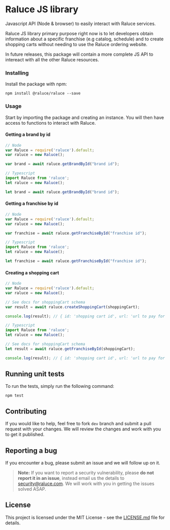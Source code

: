 # Raluce JS library

Javascript API (Node & browser) to easily interact with Raluce services.

Raluce JS library primary purpose right now is to let developers obtain information about a specific franchise (e.g catalog, schedule) and to create shopping carts without needing to use the Raluce ordering website.

In future releases, this package will contain a more complete JS API to intereact with all the other Raluce resources.

### Installing

Install the package with npm:

```
npm install @raluce/raluce --save
```

### Usage

Start by importing the package and creating an instance. You will then have access to functions to interact with Raluce.

#### Getting a brand by id

```Javascript
// Node
var Raluce = require('raluce').default;
var raluce = new Raluce();

var brand = await raluce.getBrandById("brand id");
```

```Typescript
// Typescript
import Raluce from 'raluce';
let raluce = new Raluce();

let brand = await raluce.getBrandById("brand id");
```


#### Getting a franchise by id

```Javascript
// Node
var Raluce = require('raluce').default;
var raluce = new Raluce();

var franchise = await raluce.getFranchiseById("franchise id");
```

```Typescript
// Typescript
import Raluce from 'raluce';
let raluce = new Raluce();

let franchise = await raluce.getFranchiseById("franchise id");
```

#### Creating a shopping cart

```Javascript
// Node
var Raluce = require('raluce').default;
var raluce = new Raluce();

// See docs for shoppingCart schema
var result = await raluce.createShoppingCart(shoppingCart);

console.log(result); // { id: 'shopping cart id', url: 'url to pay for this shopping cart' }
```

```Typescript
// Typescript
import Raluce from 'raluce';
let raluce = new Raluce();

// See docs for shoppingCart schema
let result = await raluce.getFranchiseById(shoppingCart);

console.log(result); // { id: 'shopping cart id', url: 'url to pay for this shopping cart' }
```

## Running unit tests

To run the tests, simply run the following command:


```
npm test
```

## Contributing

If you would like to help, feel free to fork `dev` branch and submit a pull request with your changes. We will review the changes and work with you to get it published.


## Reporting a bug

If you encounter a bug, please submit an issue and we will follow up on it.

> **Note:** If you want to report a security vulnerability, please **do not report it in an issue**, instead email us the details to security@raluce.com. We will work with you in getting the issues solved ASAP.

## License

This project is licensed under the MIT License - see the [LICENSE.md](LICENSE) file for details.
